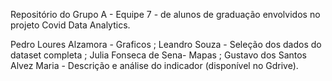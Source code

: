 Repositório do Grupo A - Equipe 7 - de alunos de graduação envolvidos no projeto Covid Data Analytics.

Pedro Loures Alzamora - Graficos ;
Leandro Souza - Seleção dos dados do dataset completa ;
Julia Fonseca de Sena- Mapas ;
Gustavo dos Santos Alvez Maria - Descrição e análise do indicador (disponível no Gdrive).
